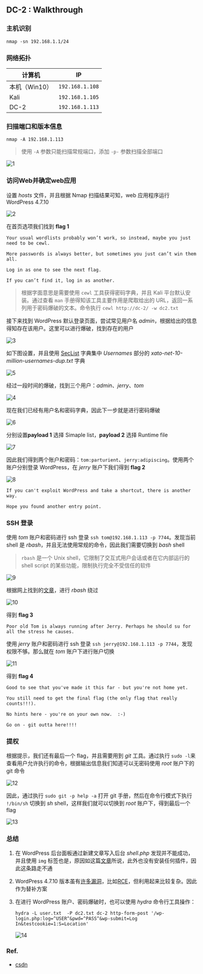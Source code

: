## DC-2 : Walkthrough

### 主机识别

`nmap -sn 192.168.1.1/24`

### 网络拓扑

| 计算机        | IP              |
| ------------- | --------------- |
| 本机（Win10） | `192.168.1.108` |
| Kali          | `192.168.1.105` |
| DC-2          | `192.168.1.113` |

### 扫描端口和版本信息

`nmap -A 192.168.1.113`

> 使用 `-A` 参数只能扫描常规端口，添加 `-p-` 参数扫描全部端口

![1](../src/vulnhub/dc_2/1.png)

### 访问Web并确定web应用

设置 *hosts* 文件，并且根据 Nmap 扫描结果可知，web 应用程序运行 WordPress 4.7.10

![2](../src/vulnhub/dc_2/2.png)

在首页选项我们找到 **flag 1**

```
Your usual wordlists probably won’t work, so instead, maybe you just need to be cewl.

More passwords is always better, but sometimes you just can’t win them all.

Log in as one to see the next flag.

If you can’t find it, log in as another.
```

> 根据字面意思是需要使用 `cewl` 工具获得密码字典，并且 Kali 平台默认安装。通过查看 `man` 手册得知该工具主要作用是爬取给出的 URL，返回一系列用于密码爆破的文本。命令执行 `cewl http://dc-2/ -w dc2.txt`

接下来找到 WordPress 默认登录页面，尝试常见用户名 *admin*，根据给出的信息得知存在该用户。这里可以进行爆破，找到存在的用户

![3](../src/vulnhub/dc_2/3.png)

如下图设置，并且使用 [SecList](https://github.com/danielmiessler/SecLists) 字典集中 *Usernames* 部分的 *xato-net-10-million-usernames-dup.txt* 字典

![5](../src/vulnhub/dc_2/5.png)

经过一段时间的爆破，找到三个用户：*admin*、*jerry*、*tom*

![4](../src/vulnhub/dc_2/4.png)

现在我们已经有用户名和密码字典，因此下一步就是进行密码爆破

![6](../src/vulnhub/dc_2/6.png)

分别设置**payload 1** 选择 Simaple list，**payload 2** 选择 Runtime file

![7](../src/vulnhub/dc_2/7.png)

因此我们得到两个账户和密码：`tom:parturient`、`jerry:adipiscing`。使用两个账户分别登录 WordPress，在 *jerry* 账户下我们得到 **flag 2**

![8](../src/vulnhub/dc_2/8.png)

```
If you can't exploit WordPress and take a shortcut, there is another way.

Hope you found another entry point.
```

### SSH 登录

使用 *tom* 账户和密码进行 ssh 登录 `ssh tom@192.168.1.113 -p 7744`。发现当前 shell 是 *rbash*，并且无法使用常规的命令，因此我们需要切换到 *bash* shell

> `rbash` 是一个 Unix shell，它限制了交互式用户会话或者在它内部运行的shell script 的某些功能，限制执行完全不受信任的软件

![9](../src/vulnhub/dc_2/9.png)

根据网上找到的[文章](https://www.cnblogs.com/xiaoxiaoleo/p/8450379.html)，进行 *rbash* 绕过

![10](../src/vulnhub/dc_2/10.png)

得到 **flag 3** 

```
Poor old Tom is always running after Jerry. Perhaps he should su for all the stress he causes.
```

使用 *jerry* 账户和密码进行 ssh 登录 `ssh jerry@192.168.1.113 -p 7744`，发现权限不够。那么就在 *tom* 账户下进行账户切换

![11](../src/vulnhub/dc_2/11.png)

得到 **flag 4** 

```
Good to see that you've made it this far - but you're not home yet.

You still need to get the final flag (the only flag that really counts!!!).

No hints here - you're on your own now.  :-)

Go on - git outta here!!!!
```

### 提权

根据提示，我们还有最后一个 flag，并且需要用到 *git* 工具。通过执行 `sudo -l`来查看用户允许执行的命令，根据输出信息我们知道可以无密码使用 *root* 账户下的 git 命令

![12](../src/vulnhub/dc_2/12.png)

因此，通过执行 `sudo git -p help -a` 打开 git 手册，然后在命令行模式下执行 `!/bin/sh` 切换到 *sh* shell，这样我们就可以切换到 *root* 账户下，得到最后一个 flag 

![13](../src/vulnhub/dc_2/13.png)

### 总结

1. 在 WordPress 后台面板通过新建文章写入后台 *shell.php* 发现并不能成功，并且使用 `img` 标签也是，原因如这篇[文章](https://segmentfault.com/q/1010000002643218)所说，此外也没有安装任何插件，因此这条路走不通

2. WordPress 4.7.10 版本虽有[许多漏洞](https://wpvulndb.com/wordpresses/4710)，比如[RCE](https://blog.ripstech.com/2019/wordpress-image-remote-code-execution/)，但利用起来比较复杂。因此作为替补方案

3. 在进行 WordPress 账户、密码爆破时，也可以使用 *hydra* 命令行工具操作：

   ```
   hydra -L user.txt  -P dc2.txt dc-2 http-form-post '/wp-login.php:log=^USER^&pwd=^PASS^&wp-submit=Log In&testcookie=1:S=Location'
   ```

   ![14](../src/vulnhub/dc_2/14.png)

### Ref.

- [csdn](https://blog.csdn.net/wang_624/article/details/90556462)

